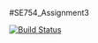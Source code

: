 #SE754_Assignment3

[![Build Status](https://travis-ci.com/victoriaskeggs/SE754-Assignment-3.svg?token=eWsTnkpYbqs1XmDyNxn4&branch=master)](https://travis-ci.com/victoriaskeggs/SE754-Assignment-3)
